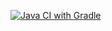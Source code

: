 [![Java CI with Gradle](https://github.com/OlgaChamina/PatternsRegistration/actions/workflows/gradle.yml/badge.svg)](https://github.com/OlgaChamina/PatternsRegistration/actions/workflows/gradle.yml)
